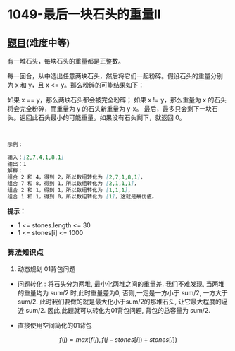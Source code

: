 # 1049-最后一块石头的重量II

## [题目](https://leetcode-cn.com/problems/last-stone-weight-ii/)(难度中等)

有一堆石头，每块石头的重量都是正整数。

每一回合，从中选出任意两块石头，然后将它们一起粉碎。假设石头的重量分别为 x 和 y，且 x <= y。那么粉碎的可能结果如下：

如果 x == y，那么两块石头都会被完全粉碎；
如果 x != y，那么重量为 x 的石头将会完全粉碎，而重量为 y 的石头新重量为 y-x。
最后，最多只会剩下一块石头。返回此石头最小的可能重量。如果没有石头剩下，就返回 0。

 
~~~markdown
示例：

输入：[2,7,4,1,8,1]
输出：1
解释：
组合 2 和 4，得到 2，所以数组转化为 [2,7,1,8,1]，
组合 7 和 8，得到 1，所以数组转化为 [2,1,1,1]，
组合 2 和 1，得到 1，所以数组转化为 [1,1,1]，
组合 1 和 1，得到 0，所以数组转化为 [1]，这就是最优值。
~~~

**提示：**
- 1 <= stones.length <= 30
- 1 <= stones[i] <= 1000

### 算法知识点
1. 动态规划 01背包问题

- 问题转化 : 将石头分为两堆, 最小化两堆之间的重量差. 我们不难发现, 当两堆的重量均为 sum/2 时,此时重量差为0, 否则,一定是一方小于 sum/2, 一方大于 sum/2. 此时我们要做的就是最大化小于sum/2的那堆石头, 让它最大程度的逼近 sum/2. 因此,此题就可以转化为01背包问题, 背包的总容量为 sum/2.

- 直接使用空间简化的01背包

$$
f(j) = max(f(j), f(j-stones[i]) + stones[i])
$$